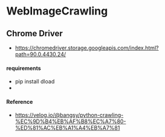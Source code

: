 # WebImageCrawling
## Chrome Driver 
- https://chromedriver.storage.googleapis.com/index.html?path=90.0.4430.24/

#### requirements 
- pip install dload
- 

#### Reference 
- https://velog.io/@bangsy/python-crawling-%EC%9D%B4%EB%AF%B8%EC%A7%80-%ED%81%AC%EB%A1%A4%EB%A7%81
